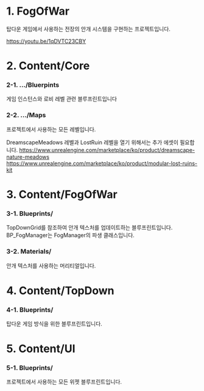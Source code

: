 # 1. FogOfWar
탑다운 게임에서 사용하는 전장의 안개 시스템을 구현하는 프로젝트입니다.

https://youtu.be/1qDVTC23CBY


# 2. Content/Core
### 2-1. .../Bluerpints
게임 인스턴스와 로비 레벨 관련 블루프린트입니다

### 2-2. .../Maps
프로젝트에서 사용하는 모든 레벨입니다.

DreamscapeMeadows 레벨과 LostRuin 레벨을 열기 위해서는 추가 에셋이 필요합니다.
https://www.unrealengine.com/marketplace/ko/product/dreamscape-nature-meadows
https://www.unrealengine.com/marketplace/ko/product/modular-lost-ruins-kit


# 3. Content/FogOfWar
### 3-1. Blueprints/
TopDownGrid를 참조하여 안개 텍스처를 업데이트하는 블루프린트입니다.
BP_FogManager는 FogManager의 파생 클래스입니다.

### 3-2. Materials/
안개 텍스처를 사용하는 머리티얼입니다.


# 4. Content/TopDown
### 4-1. Blueprints/
탑다운 게임 방식을 위한 블루프린트입니다.


# 5. Content/UI
### 5-1. Blueprints/
프로젝트에서 사용하는 모든 위젯 블루프린트입니다.
